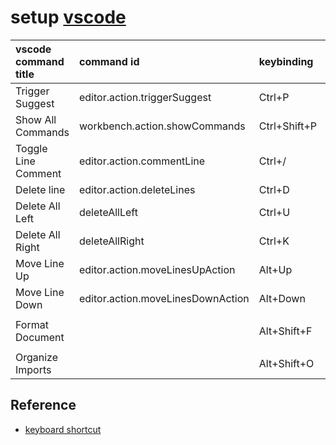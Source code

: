 # setup [vscode](https://code.visualstudio.com/)

| vscode command title | command id | keybinding | mac keybinding | remarks |
| :-- | :-- | :-- | :-- | :-- |
| Trigger Suggest | editor.action.triggerSuggest | Ctrl+P | Command+P | show up edit assist
| Show All Commands | workbench.action.showCommands | Ctrl+Shift+P | Command+Shift+P
| Toggle Line Comment | editor.action.commentLine | Ctrl+/
| Delete line | editor.action.deleteLines | Ctrl+D
| Delete All Left | deleteAllLeft | Ctrl+U | | remove from cursor to star-of-line
| Delete All Right | deleteAllRight | Ctrl+K |
| Move Line Up | editor.action.moveLinesUpAction | Alt+Up
| Move Line Down | editor.action.moveLinesDownAction | Alt+Down
| Format Document | | Alt+Shift+F | | expected `formatLines(selectedLines ?? allLines)`
| Organize Imports | | Alt+Shift+O

## Reference

- [keyboard shortcut](./keyboard%20shortcut.md)
